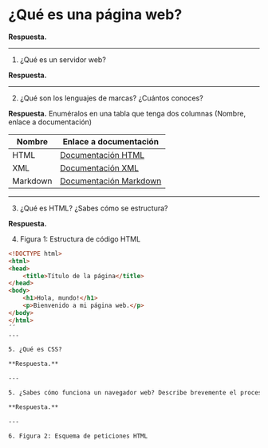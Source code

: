 # ¿Qué es una página web?

**Respuesta.**

---

1. ¿Qué es un servidor web?

**Respuesta.**

---

2. ¿Qué son los lenguajes de marcas? ¿Cuántos conoces?

**Respuesta.** Enuméralos en una tabla que tenga dos columnas (Nombre, enlace a documentación)

| Nombre        | Enlace a documentación                |
|---------------|---------------------------------------|
| HTML          | [Documentación HTML](https://developer.mozilla.org/es/docs/Web/HTML) |
| XML           | [Documentación XML](https://www.w3.org/TR/xml/) |
| Markdown      | [Documentación Markdown](https://www.markdownguide.org/) |

---

3. ¿Qué es HTML? ¿Sabes cómo se estructura?

**Respuesta.**

4. Figura 1: Estructura de código HTML

```html
<!DOCTYPE html>
<html>
<head>
    <title>Título de la página</title>
</head>
<body>
    <h1>Hola, mundo!</h1>
    <p>Bienvenido a mi página web.</p>
</body>
</html>
´´
---

5. ¿Qué es CSS?

**Respuesta.**

---

5. ¿Sabes cómo funciona un navegador web? Describe brevemente el proceso que se sigue para visualizar una página web.

**Respuesta.**

---

6. Figura 2: Esquema de peticiones HTML
